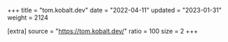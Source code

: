 +++
title = "tom.kobalt.dev"
date = "2022-04-11"
updated = "2023-01-31"
weight = 2124

[extra]
source = "https://tom.kobalt.dev/"
ratio = 100
size = 2
+++
